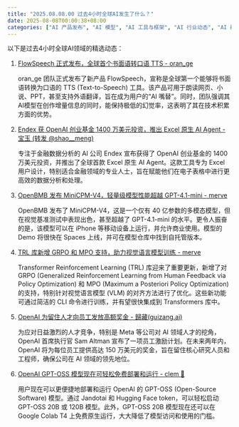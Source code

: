 ```yaml
---
title: "2025.08.08.00 过去4小时全球AI发生了什么？"
date: 2025-08-08T00:00:38+08:00
categories: ["AI 产品发布", "AI 模型", "AI 工具与框架", "AI 行业动态", "AI 融资"]
---
```


以下是过去4小时全球AI领域的精选动态：

1.  [FlowSpeech 正式发布，全球首个书面语转口语 TTS - oran_ge](https://x.com/oran_ge/status/1953471300573282783)

    oran_ge 团队正式发布了新产品 FlowSpeech，宣称是全球第一个能够将书面语转换为口语的 TTS (Text-to-Speech) 工具。该产品可用于朗读网页、小说、PPT，甚至支持外语翻译，旨在成为用户的“AI 嘴替”。同时，团队强调其AI模型在创作增量信息的同时，能保持极低的幻觉率，这表明了其在技术积累方面的优势。

2.  [Endex 获 OpenAI 创业基金 1400 万美元投资，推出 Excel 原生 AI Agent - 宝玉 (转发 @shao__meng)](https://x.com/dotey/status/1953454545683546263)

    专注于金融数据分析的 AI 公司 Endex 宣布获得了 OpenAI 创业基金的 1400 万美元投资，并推出了全球首款 Excel 原生 AI Agent。这款工具专为 Excel 用户设计，特别适合金融领域的专业人士，旨在赋能他们在电子表格中进行更高效的数据分析和处理。

3.  [OpenBMB 发布 MiniCPM-V4，轻量级模型性能超越 GPT-4.1-mini - merve](https://x.com/mervenoyann/status/1953438559307800859)

    OpenBMB 发布了 MiniCPM-V4，这是一个仅有 40 亿参数的多模态模型，但在视觉基准测试中表现出色，甚至超越了 GPT-4.1-mini 的水平。更令人振奋的是，该模型可以在 iPhone 等移动设备上运行，并允许商业使用。模型的 Demo 将很快在 Spaces 上线，并可在模型仓库中找到自托管版本。

4.  [TRL 库新增 GRPO 和 MPO 支持，助力视觉语言模型训练 - merve](https://x.com/mervenoyann/status/1953450559710625991)

    Transformer Reinforcement Learning (TRL) 库迎来了重要更新，新增了对 GRPO (Generalized Reinforcement Learning from Human Feedback via Policy Optimization) 和 MPO (Maximum a Posteriori Policy Optimization) 的支持，特别针对视觉语言模型 (VLM) 的对齐方法进行了优化。这些新功能可通过简洁的 CLI 命令进行训练，并有望很快集成到 Transformers 库中。

5.  [OpenAI 为留住人才向员工发放高额奖金 - 歸藏(guizang.ai)](https://x.com/op7418/status/1953429740960030764)

    为应对日益激烈的人才竞争，特别是 Meta 等公司对 AI 领域人才的挖角，OpenAI 首席执行官 Sam Altman 宣布了一项员工激励计划。在未来两年内，OpenAI 将为每位员工提供高达 150 万美元的奖金，旨在留住核心研究人员和工程师，确保公司在 AI 领域的领先地位。

6.  [OpenAI GPT-OSS 模型现在可轻松免费部署和运行 - clem 🤗](https://x.com/ClementDelangue/status/1953427864470106467)

    用户现在可以更便捷地部署和运行 OpenAI 的 GPT-OSS (Open-Source Software) 模型。通过 Jandotai 和 Hugging Face token，可以轻松启动 GPT-OSS 20B 或 120B 模型。此外，GPT-OSS 20B 模型现在还可以在 Google Colab T4 上免费原生运行，大大降低了模型访问和使用的门槛。